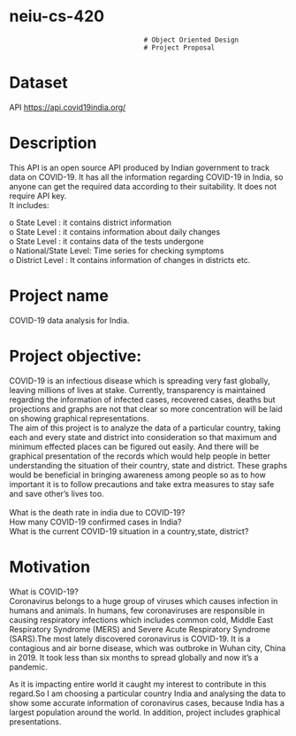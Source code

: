 # neiu-cs-420
                                      # Object Oriented Design
                                      # Project Proposal


# Dataset 
API 
https://api.covid19india.org/

# Description
This API is an open source API produced by Indian government to track data on COVID-19. It has all the information regarding COVID-19 in India, so anyone can get the required data according to their suitability. It does not require API key.</br>
It includes:</br>

o	State Level : it contains district information	</br>
o	State Level : it contains information about daily changes</br>
o	State Level : it contains data of the tests undergone	</br>
o	National/State Level: Time series for checking symptoms	</br>
o	District Level : It contains information of changes in districts etc.</br>

# Project name
COVID-19 data analysis for India.

# Project objective:

COVID-19 is an infectious disease which is spreading very fast globally, leaving millions of lives at stake. Currently, transparency is maintained regarding the information of infected cases, recovered cases, deaths but projections and graphs are not that clear so more concentration will be laid on showing graphical representations.</br>
The aim of this project is to analyze the data of a particular country, taking each and every state and district into consideration so that maximum and minimum effected places can be figured out easily. And there will be graphical presentation of the records which would help people in better understanding the situation of their country, state and district. These graphs would be beneficial in bringing awareness among people so as to how important it is to follow precautions and take extra measures to stay safe and save other’s lives too.</br></br>
What is the death rate in india due to COVID-19?</br>
How many COVID-19 confirmed cases in India?</br>
What is the current COVID-19 situation in a country,state, district?</br>

# Motivation

What is COVID-19?<br>
Coronavirus belongs to a huge group of viruses which causes infection in humans and animals. In humans, few coronaviruses are responsible in causing respiratory infections which includes common cold, Middle East Respiratory Syndrome (MERS) and Severe Acute Respiratory Syndrome (SARS).The most lately discovered coronavirus is COVID-19. It is a contagious and air borne disease, which was outbroke in Wuhan city, China in 2019. It took less than six months to spread globally and now it’s a pandemic.</br>

As it is impacting entire world it caught my interest to contribute in this regard.So I am choosing a particular country India and analysing the data to show some accurate information of coronavirus cases, because India has a largest population around the world. In addition, project includes graphical presentations.


